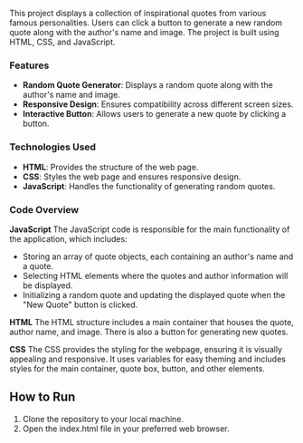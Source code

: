 This project displays a collection of inspirational quotes from various famous personalities. Users can click a button to generate a new random quote along with the author's name and image. The project is built using HTML, CSS, and JavaScript.

### Features

- **Random Quote Generator**: Displays a random quote along with the author's name and image.
- **Responsive Design**: Ensures compatibility across different screen sizes.
- **Interactive Button**: Allows users to generate a new quote by clicking a button.
### Technologies Used
- **HTML**: Provides the structure of the web page.
- **CSS**: Styles the web page and ensures responsive design.
- **JavaScript**: Handles the functionality of generating random quotes.
### Code Overview

**JavaScript**
The JavaScript code is responsible for the main functionality of the application, which includes:

- Storing an array of quote objects, each containing  an author's name and a quote.
- Selecting HTML elements where the quotes and author information will be displayed.
- Initializing a random quote and updating the displayed quote when the "New Quote" button is clicked.

**HTML**
The HTML structure includes a main container that houses the quote, author name, and image. There is also a button for generating new quotes.

**CSS**
The CSS provides the styling for the webpage, ensuring it is visually appealing and responsive. It uses variables for easy theming and includes styles for the main container, quote box, button, and other elements.

## How to Run

1. Clone the repository to your local machine.
1. Open the index.html file in your preferred web browser.
